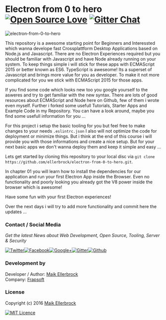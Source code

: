 # Electron from 0 to hero [![Open Source Love](https://badges.frapsoft.com/os/v1/open-source.svg?v=102)](https://github.com/ellerbrock/open-source-badge/) [![Gitter Chat](https://badges.gitter.im/frapsoft/frapsoft.svg)](https://gitter.im/frapsoft/frapsoft/)  

![electron-from-0-to-hero](https://github.frapsoft.com/top/awesome-electron.png)

This repository is a awesome starting point for Beginners and Interessted which wanna develope fast Crossplattform Desktop Applications based on 
Node.js and Javascript. There are no Electron Experiences required but you should be familiar with Javascript and have Node already running on your system.
To keep things simple i will stick for these apps with ECMAScript 2015 or better known as ES6.
TypeScript is aweseome! Its a superset of Javascript and brings more value for you as developer. To make it not more complicated for you we stick with
ECMAScript 2015 for those apps.

If you find some code which looks new too you google yourself to the asweres and try to get familiar with the new syntax.
There are lots of good resources about ECMAScript and Node here on Github, few of them i wrote even myself.
Further i forked some usefull Tutorials, Starter Apps and Example Code in my Repository.
You can have a look around, maybe you find some usefull information for you ...

For this project i setup the basic tooling for you but feel free to make changes to your needs `.eslintrc.json`
I also will not optimize the code for deployment or minimize things. But i think at the end of this course i will provide you with those informations and create a nice setup.
But for your next basic apps we don't wanna deploy them and keep it simple and easy ...

Lets get started by cloning this repository to your local disc via `git clone https://github.com/ellerbrock/electron-from-0-to-hero.git`.

In chapter 01 you will learn how to install the dependencies for our application and run your first Electron App inside the Browser. 
Even no functionality and poorly looking you already got the V8 power inside the browser which is awesome!

Have some fun with your first Electron experiences!

Over the next days i will try to add more functionality and commit here the updates ...

### Contact / Social Media

*Get the latest News about Web Development, Open Source, Tooling, Server & Security*

[![Twitter](https://github.frapsoft.com/social/twitter.png)](https://twitter.com/frapsoft/)[![Facebook](https://github.frapsoft.com/social/facebook.png)](https://www.facebook.com/frapsoft/)[![Google+](https://github.frapsoft.com/social/google-plus.png)](https://plus.google.com/116540931335841862774)[![Gitter](https://github.frapsoft.com/social/gitter.png)](https://gitter.im/frapsoft/frapsoft/)[![Github](https://github.frapsoft.com/social/github.png)](https://github.com/ellerbrock/)

### Development by

Developer / Author: [Maik Ellerbrock](https://github.com/ellerbrock/)  
Company: [Frapsoft](https://github.com/frapsoft/)

### License 

Copyright (c) 2016 [Maik Ellerbrock](https://github.com/ellerbrock/)  

[![MIT Licence](https://badges.frapsoft.com/os/mit/mit-125x28.png?v=102)](https://opensource.org/licenses/mit-license.php)  

